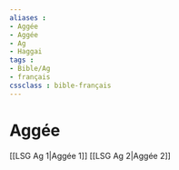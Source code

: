 ```yaml
---
aliases : 
- Aggée
- Aggée
- Ag
- Haggai
tags : 
- Bible/Ag
- français
cssclass : bible-français
---
```


# Aggée

[[LSG Ag 1|Aggée 1]]
[[LSG Ag 2|Aggée 2]]
